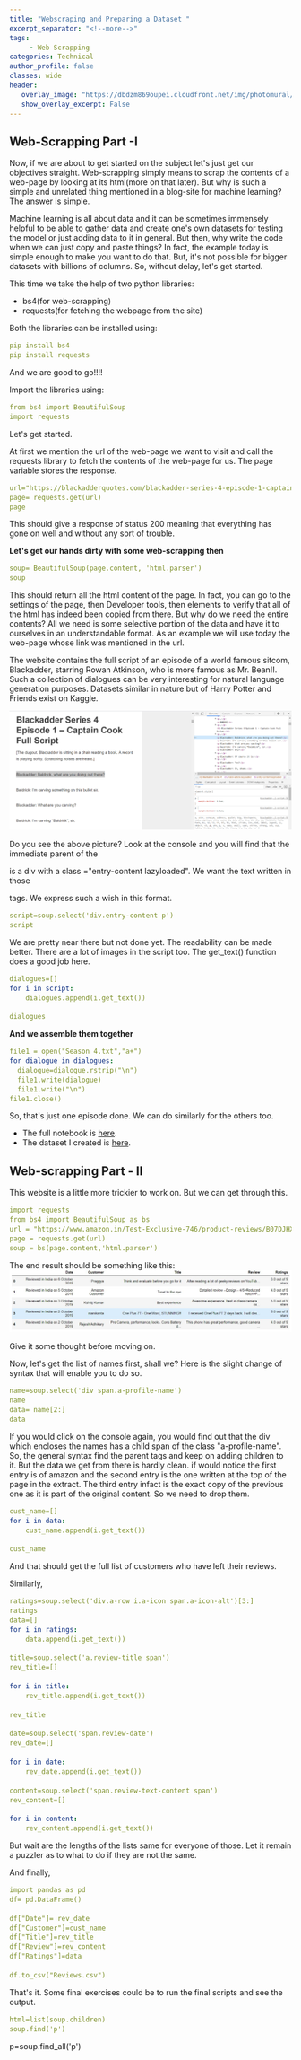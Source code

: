 ```yaml
---
title: "Webscraping and Preparing a Dataset "
excerpt_separator: "<!--more-->"
tags:
     - Web Scrapping
categories: Technical
author_profile: false
classes: wide
header: 
   overlay_image: "https://dbdzm869oupei.cloudfront.net/img/photomural/large/5d9da5b914d83.jpg"
   show_overlay_excerpt: False
---
```



##  Web-Scrapping Part -I

Now, if we are about to get started on the subject let's just get our objectives straight. Web-scrapping simply means to scrap the contents of a web-page by looking at its html(more on that later). But why is such a simple and unrelated thing mentioned in a blog-site for machine learning? The answer is simple.

Machine learning is all about data and it can be sometimes immensely helpful to be able to gather data and create one's own datasets for testing the model or just adding data to it in general. But then, why write the code when we can just copy and paste things? In fact, the example today is simple enough to make you want to do that. But, it's not possible for bigger datasets with billions of columns. So, without delay, let's get started.

This time we take the help of two python libraries:
* bs4(for web-scrapping)
* requests(for fetching the webpage from the site)

Both the libraries can be installed using:

<!--more-->
```yaml
pip install bs4
pip install requests
```

And we are good to go!!!!

Import the libraries using:

```yaml
from bs4 import BeautifulSoup
import requests
```

Let's get started.

At first we mention the url of the web-page we want to visit and call the requests library to fetch the contents of the web-page for us. The page variable stores the response.
```yaml
url="https://blackadderquotes.com/blackadder-series-4-episode-1-captain-cook-full-script"
page= requests.get(url)
page 
```

This should give a response of status 200 meaning that everything has gone on well and without any sort of trouble.

**Let's get our hands dirty with some web-scrapping then**

```yaml
soup= BeautifulSoup(page.content, 'html.parser')
soup
```
This should return all the html content of the page. In fact, you can go to the settings of the page, then Developer tools, then elements to verify that all of the html has indeed been copied from there. But why do we need the entire contents? All we need is some selective portion of the data and have it to ourselves in an understandable format.
As an example we will use today the web-page whose link was mentioned in the url. 

The website contains the full script of an episode of a world famous sitcom, Blackadder, starring Rowan Atkinson, who is more famous as Mr. Bean!!. Such a collection of dialogues can be very interesting for natural language generation purposes. Datasets similar in nature but of Harry Potter and Friends exist on Kaggle.

<img src="/assets/images/Web-scrapping.jpg">

Do you see the above picture? Look at the console and you will find that the immediate parent of the <p> is a div with a class ="entry-content lazyloaded". We want the text written in those <p> tags. We express such a wish in this format.
```yaml
script=soup.select('div.entry-content p')
script
```

We are pretty near there but not done yet. The readability can be made better. There are a lot of images in the script too. The get_text() function does a good job here.
```yaml
dialogues=[]
for i in script:
    dialogues.append(i.get_text())
    
dialogues
```

**And we assemble them together**

```yaml
file1 = open("Season 4.txt","a+")
for dialogue in dialogues:
  dialogue=dialogue.rstrip("\n")
  file1.write(dialogue)
  file1.write("\n")
file1.close()
```

So, that's just one episode done. We can do similarly for the others too. 
* The full notebook is [here](https://github.com/SOUMEE2000/Natural-Language-Processing/blob/main/Created%20Datasets/Blackadder_webScraping.ipynb). 
* The dataset I created is [here](https://www.kaggle.com/soumee2000/blackadderfullscriptsrowan-atkinson).

## Web-scrapping Part - II

This website is a little more trickier to work on. But we can get through this.

```yaml
import requests
from bs4 import BeautifulSoup as bs
url = "https://www.amazon.in/Test-Exclusive-746/product-reviews/B07DJHXTLJ/ref=cm_cr_dp_d_show_all_btm?ie=UTF8&reviewerType=all_reviews"
page = requests.get(url)
soup = bs(page.content,'html.parser')
```

The end result should be something like this:
<img src="assets/images/Web-scrapping1-compressed.jpg">

Give it some thought before moving on.

Now, let's get the list of names first, shall we? Here is the slight change of syntax that will enable you to do so.
```yaml
name=soup.select('div span.a-profile-name')
name
data= name[2:]
data
```
If you would click on the console again, you would find out that the div which encloses the names has a child span of the class "a-profile-name". So, the general syntax find the parent tags and keep on adding children to it. But the data we get from there is hardly clean. if would notice the first entry is of amazon and the second entry is the one written at the top of the page in the extract. The third entry infact is the exact copy of the previous one as it is part of the original content. So we need to drop them.
```yaml
cust_name=[]
for i in data:
    cust_name.append(i.get_text())

cust_name
```
And that should get the full list of customers who have left their reviews.

Similarly,
```yaml
ratings=soup.select('div.a-row i.a-icon span.a-icon-alt')[3:]
ratings
data=[]
for i in ratings:
    data.append(i.get_text())

title=soup.select('a.review-title span')
rev_title=[]

for i in title:
    rev_title.append(i.get_text())

rev_title

date=soup.select('span.review-date')
rev_date=[]

for i in date:
    rev_date.append(i.get_text())

content=soup.select('span.review-text-content span')
rev_content=[]

for i in content:
    rev_content.append(i.get_text())
```
But wait are the lengths of the lists same for everyone of those. Let it remain a puzzler as to what to do if they are not the same.

And finally,
```yaml
import pandas as pd
df= pd.DataFrame()

df["Date"]= rev_date
df["Customer"]=cust_name
df["Title"]=rev_title
df["Review"]=rev_content
df["Ratings"]=data

df.to_csv("Reviews.csv")
```
That's it. Some final exercises could be to run the final scripts and see the output.

```yaml
html=list(soup.children)
soup.find('p')
```
p=soup.find_all('p')
